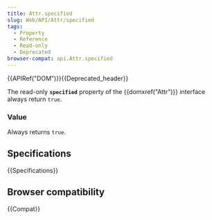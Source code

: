 ```yaml
---
title: Attr.specified
slug: Web/API/Attr/specified
tags:
  - Property
  - Reference
  - Read-only
  - Deprecated
browser-compat: api.Attr.specified
---
```

{{APIRef("DOM")}}{{Deprecated_header}}

The read-only **`specified`** property of the {{domxref("Attr")}} interface always return `true`.

### Value

Always returns `true`.

## Specifications

{{Specifications}}

## Browser compatibility

{{Compat}}
